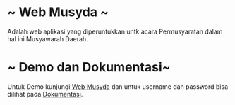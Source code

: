 # ~ Web Musyda ~
Adalah web aplikasi yang diperuntukkan untk acara Permusyaratan dalam hal ini Musyawarah Daerah. 

# ~ Demo dan Dokumentasi~

Untuk Demo kunjungi <a href="http://tanfidz.dppimm.or.id/webmusyda" target="_blank">Web Musyda</a> dan untuk username dan password bisa dilihat pada <a href="http://tanfidz.dppimm.or.id/webmusyda/dokumentasi" target="_blank">Dokumentasi</a>.
